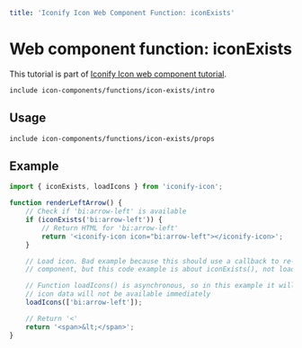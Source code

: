 ```yaml
title: 'Iconify Icon Web Component Function: iconExists'
```

# Web component function: iconExists

This tutorial is part of [Iconify Icon web component tutorial](./index.md#functions).

`include icon-components/functions/icon-exists/intro`

## Usage

`include icon-components/functions/icon-exists/props`

## Example

```jsx
import { iconExists, loadIcons } from 'iconify-icon';

function renderLeftArrow() {
	// Check if 'bi:arrow-left' is available
	if (iconExists('bi:arrow-left')) {
		// Return HTML for 'bi:arrow-left'
		return '<iconify-icon icon="bi:arrow-left"></iconify-icon>';
	}

	// Load icon. Bad example because this should use a callback to re-render arrow in a stateful
	// component, but this code example is about iconExists(), not loadIcons()

	// Function loadIcons() is asynchronous, so in this example it will only trigger loading, but
	// icon data will not be available immediately
	loadIcons(['bi:arrow-left']);

	// Return '<'
	return '<span>&lt;</span>';
}
```
